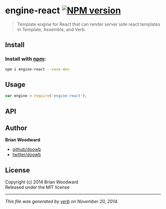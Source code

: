 # engine-react [![NPM version](https://badge.fury.io/js/engine-react.svg)](http://badge.fury.io/js/engine-react)

> Template engine for React that can render server side react templates in Template, Assemble, and Verb.

## Install
### Install with [npm](npmjs.org):

```bash
npm i engine-react --save-dev
```

## Usage

```js
var engine = require('engine-react');
```

## API


## Author

**Brian Woodward**
 
+ [github/doowb](https://github.com/doowb)
+ [twitter/doowb](http://twitter.com/doowb) 

## License
Copyright (c) 2014 Brian Woodward  
Released under the MIT license

***

_This file was generated by [verb](https://github.com/assemble/verb) on November 20, 2014._


[Template]: https://github.com/jonschlinkert/template
[Assemble]: http://assemble.io
[Verb]: https://github.com/assemble/verb